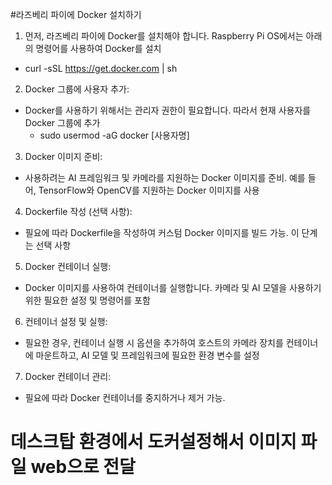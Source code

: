 #라즈베리 파이에 Docker 설치하기

1. 먼저, 라즈베리 파이에 Docker를 설치해야 합니다. Raspberry Pi OS에서는 아래의 명령어를 사용하여 Docker를 설치
  - curl -sSL https://get.docker.com | sh   

2. Docker 그룹에 사용자 추가:
  - Docker를 사용하기 위해서는 관리자 권한이 필요합니다. 따라서 현재 사용자를 Docker 그룹에 추가
    - sudo usermod -aG docker [사용자명]   

3. Docker 이미지 준비:
  - 사용하려는 AI 프레임워크 및 카메라를 지원하는 Docker 이미지를 준비. 예를 들어, TensorFlow와 OpenCV를 지원하는 Docker 이미지를 사용
   
4. Dockerfile 작성 (선택 사항):
  - 필요에 따라 Dockerfile을 작성하여 커스텀 Docker 이미지를 빌드 가능. 이 단계는 선택 사항

5. Docker 컨테이너 실행:
  - Docker 이미지를 사용하여 컨테이너를 실행합니다. 카메라 및 AI 모델을 사용하기 위한 필요한 설정 및 명령어를 포함

6. 컨테이너 설정 및 실행:
  - 필요한 경우, 컨테이너 실행 시 옵션을 추가하여 호스트의 카메라 장치를 컨테이너에 마운트하고, AI 모델 및 프레임워크에 필요한 환경 변수를 설정

7. Docker 컨테이너 관리:
  - 필요에 따라 Docker 컨테이너를 중지하거나 제거 가능. 


# 데스크탑 환경에서 도커설정해서 이미지 파일 web으로 전달
